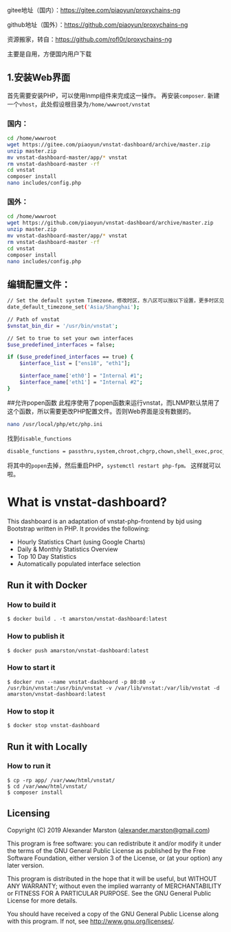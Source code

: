 gitee地址（国内）：https://gitee.com/piaoyun/proxychains-ng

github地址（国外）：https://github.com/piaoyun/proxychains-ng

资源搬家，转自：https://github.com/rofl0r/proxychains-ng

主要是自用，方便国内用户下载


## 1.安装Web界面
首先需要安装PHP，可以使用lnmp组件来完成这一操作。
再安装`composer`.
新建一个`vhost`，此处假设根目录为`/home/wwwroot/vnstat`

### 国内：
```bash
cd /home/wwwroot
wget https://gitee.com/piaoyun/vnstat-dashboard/archive/master.zip
unzip master.zip
mv vnstat-dashboard-master/app/* vnstat
rm vnstat-dashboard-master -rf
cd vnstat
composer install
nano includes/config.php
```

### 国外：
```bash
cd /home/wwwroot
wget https://github.com/piaoyun/vnstat-dashboard/archive/master.zip
unzip master.zip
mv vnstat-dashboard-master/app/* vnstat
rm vnstat-dashboard-master -rf
cd vnstat
composer install
nano includes/config.php
```

## 编辑配置文件：
```bash
// Set the default system Timezone，修改时区，东八区可以按以下设置，更多时区见https://www.php.net/manual/zh/timezones.php
date_default_timezone_set('Asia/Shanghai');

// Path of vnstat
$vnstat_bin_dir = '/usr/bin/vnstat';

// Set to true to set your own interfaces
$use_predefined_interfaces = false;

if ($use_predefined_interfaces == true) {
    $interface_list = ["ens18", "eth1"];

    $interface_name['eth0'] = "Internal #1";
    $interface_name['eth1'] = "Internal #2";
}
```

##允许popen函数
此程序使用了popen函数来运行vnstat，而LNMP默认禁用了这个函数，所以需要更改PHP配置文件。否则Web界面是没有数据的。
```bash
nano /usr/local/php/etc/php.ini
```

找到`disable_functions`
```bash
disable_functions = passthru,system,chroot,chgrp,chown,shell_exec,proc_open,popen,proc_get_status,ini_alter,ini_restore,dl,openlog,syslog,readlink,symlink,popepassthru
```
将其中的`popen`去掉，然后重启PHP，`systemctl restart php-fpm。`
这样就可以啦。


# What is vnstat-dashboard?
This dashboard is an adaptation of vnstat-php-frontend by bjd using Bootstrap written in PHP. It provides the following:

* Hourly Statistics Chart (using Google Charts)
* Daily & Monthly Statistics Overview
* Top 10 Day Statistics
* Automatically populated interface selection

## Run it with Docker

### How to build it
``$ docker build . -t amarston/vnstat-dashboard:latest``

### How to publish it
``$ docker push amarston/vnstat-dashboard:latest``

### How to start it
``$ docker run --name vnstat-dashboard -p 80:80 -v /usr/bin/vnstat:/usr/bin/vnstat -v /var/lib/vnstat:/var/lib/vnstat -d amarston/vnstat-dashboard:latest``

### How to stop it
``$ docker stop vnstat-dashboard``

## Run it with Locally

### How to run it
```
$ cp -rp app/ /var/www/html/vnstat/
$ cd /var/www/html/vnstat/
$ composer install
```

## Licensing
Copyright (C) 2019 Alexander Marston (alexander.marston@gmail.com)

This program is free software: you can redistribute it and/or modify
it under the terms of the GNU General Public License as published by
the Free Software Foundation, either version 3 of the License, or
(at your option) any later version.

This program is distributed in the hope that it will be useful,
but WITHOUT ANY WARRANTY; without even the implied warranty of
MERCHANTABILITY or FITNESS FOR A PARTICULAR PURPOSE.  See the
GNU General Public License for more details.

You should have received a copy of the GNU General Public License
along with this program.  If not, see <http://www.gnu.org/licenses/>.
